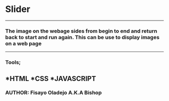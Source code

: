 # Slider
---
### The image on the webage sides from begin to end and return back to start and run again. This can be use to display images on a web page
---
### Tools;
*HTML
*CSS
*JAVASCRIPT
---
### AUTHOR: Fisayo Oladejo A.K.A Bishop 
